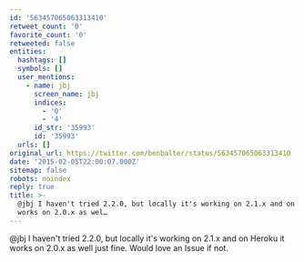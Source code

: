 ```yaml
---
id: '563457065063313410'
retweet_count: '0'
favorite_count: '0'
retweeted: false
entities:
  hashtags: []
  symbols: []
  user_mentions:
    - name: jbj
      screen_name: jbj
      indices:
        - '0'
        - '4'
      id_str: '35993'
      id: '35993'
  urls: []
original_url: https://twitter.com/benbalter/status/563457065063313410
date: '2015-02-05T22:00:07.000Z'
sitemap: false
robots: noindex
reply: true
title: >-
  @jbj I haven't tried 2.2.0, but locally it's working on 2.1.x and on Heroku it
  works on 2.0.x as wel…
---
```


@jbj I haven't tried 2.2.0, but locally it's working on 2.1.x and on Heroku it works on 2.0.x as well just fine. Would love an Issue if not.
